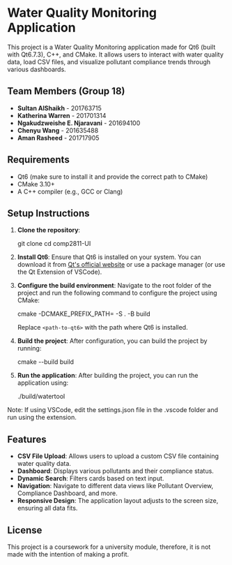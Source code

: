 
# Water Quality Monitoring Application

This project is a Water Quality Monitoring application made for Qt6 (built with Qt6.7.3), C++, and CMake. It allows users to interact with water quality data, load CSV files, and visualize pollutant compliance trends through various dashboards.

## Team Members (Group 18)

- **Sultan AlShaikh** - 201763715
- **Katherina Warren** - 201701314
- **Ngakudzweishe E. Njaravani** - 201694100
- **Chenyu Wang** - 201635488
- **Aman Rasheed** - 201717905

## Requirements

- Qt6 (make sure to install it and provide the correct path to CMake)
- CMake 3.10+ 
- A C++ compiler (e.g., GCC or Clang)

## Setup Instructions

1. **Clone the repository**:

   git clone <repository-url>
   cd comp2811-UI

2. **Install Qt6**:
   Ensure that Qt6 is installed on your system. You can download it from [Qt's official website](https://www.qt.io/download) or use a package manager (or use the Qt Extension of VSCode).

3. **Configure the build environment**:
   Navigate to the root folder of the project and run the following command to configure the project using CMake:

   cmake -DCMAKE_PREFIX_PATH=<path-to-qt6> -S . -B build

   Replace `<path-to-qt6>` with the path where Qt6 is installed.

4. **Build the project**:
   After configuration, you can build the project by running:

   cmake --build build

5. **Run the application**:
   After building the project, you can run the application using:

   ./build/watertool

Note: If using VSCode, edit the settings.json file in the .vscode folder and run using the extension.

## Features

- **CSV File Upload**: Allows users to upload a custom CSV file containing water quality data.
- **Dashboard**: Displays various pollutants and their compliance status.
- **Dynamic Search**: Filters cards based on text input.
- **Navigation**: Navigate to different data views like Pollutant Overview, Compliance Dashboard, and more.
- **Responsive Design**: The application layout adjusts to the screen size, ensuring all data fits.

## License

This project is a coursework for a university module, therefore, it is not made with the intention of making a profit.

